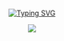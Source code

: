 <div align="center">
<br><br><br>

[![Typing SVG](https://readme-typing-svg.demolab.com?font=Fira+Code&weight=300&size=30&pause=1000&color=2A12A9&width=700&lines=Welcome.+This+is+Cookpie's+GitHub)](https://git.io/typing-svg)
  
![](http://github-profile-summary-cards.vercel.app/api/cards/stats?username=Cookpie&theme=dark)
<!--
**asd99708/asd99708** is a ✨ _special_ ✨ repository because its `README.md` (this file) appears on your GitHub profile.

Here are some ideas to get you started:

- 🔭 I’m currently working on ...
- 🌱 I’m currently learning ...
- 👯 I’m looking to collaborate on ...
- 🤔 I’m looking for help with ...
- 💬 Ask me about ...
- 📫 How to reach me: ...
- 😄 Pronouns: ...
- ⚡ Fun fact: ...
-->
